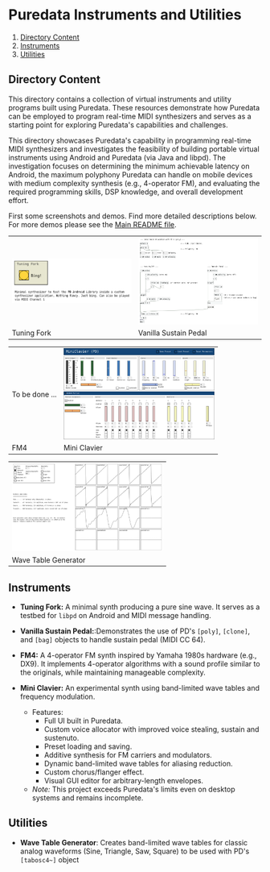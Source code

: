 Puredata Instruments and Utilities
==================================

1. [Directory Content](#directory-content)
1. [Instruments](#instruments)
1. [Utilities](#utilities)

Directory Content
-----------------

This directory contains a collection of virtual instruments and utility programs
built using Puredata. These resources demonstrate how Puredata can be employed to
program real-time MIDI synthesizers and serves as a starting point for exploring
Puredata's capabilities and challenges.

This directory showcases Puredata's capability in programming real-time MIDI synthesizers
and investigates the feasibility of building portable virtual instruments using Android
and Puredata (via Java and libpd). The investigation focuses on determining the minimum
achievable latency on Android, the maximum polyphony Puredata can handle on mobile devices
with medium complexity synthesis (e.g., 4-operator FM), and evaluating the required programming
skills, DSP knowledge, and overall development effort.

First some screenshots and demos. Find more detailed descriptions below.
For more demos please see the [Main README file](../README.md).

<table>
    <tr>
        <td>
            <a href="Tuning%20Fork/Screenshots/Tuning%20Fork.png">
                <img src="Tuning%20Fork/Screenshots/Tuning%20Fork.png" width="300">
            </a>
            <br/>
            <audio src="Tuning%20Fork/Demos/Tuning%20Fork.mp3" type="audio/mpeg">
        </td>
        <td>
            <a href="Vanilla%20Sustain%20Pedal/Screenshots/Main%20Patch.png">
                <img src="Vanilla%20Sustain%20Pedal/Screenshots/Main%20Patch.png" width="300">
            </a>
            <br/>
            <audio src="Vanilla%20Sustain%20Pedal/Demos/Sustain%20Pedal.mp3" type="audio/mpeg">
        </td>
    </tr>
    <tr>
        <td>Tuning Fork</td>
        <td>Vanilla Sustain Pedal</td>
    </tr>
</table>

<table>
    <tr>
        <td>
            To be done ...
        </td>
        <td>
            <a href="Mini%20Clavier/Screenshots/Main%20View.png">
                <img src="Mini%20Clavier/Screenshots/Main%20View.png" width="300">
            </a>
            <br/>
            <audio src="Mini%20Clavier/Demos/Default%20Sound.mp3" type="audio/mpeg">
        </td>
    </tr>
    <tr>
        <td>FM4</td>
        <td>Mini Clavier</td>
    </tr>
</table>

<table>
    <tr>
        <td>
            <a href="Wave%20Table%20Generator/Screenshots/Main View.png">
                <img src="Wave%20Table%20Generator/Screenshots/Main View.png" width="300">
            </a>
        </td>
    </tr>
    <tr>
        <td>Wave Table Generator</td>
    </tr>
</table>

Instruments
-----------

- **Tuning Fork:** A minimal synth producing a pure sine wave. It serves as a testbed for
  `libpd` on Android and MIDI message handling.

- **Vanilla Sustain Pedal:**:Demonstrates the use of PD's `[poly]`, `[clone]`, and `[bag]`
  objects to handle sustain pedal (MIDI CC 64).

- **FM4:** A 4-operator FM synth inspired by Yamaha 1980s hardware (e.g., DX9). It implements
  4-operator algorithms with a sound profile similar to the originals, while maintaining manageable
  complexity.

- **Mini Clavier:** An experimental synth using band-limited wave tables and frequency modulation.
  - Features:
    - Full UI built in Puredata.
    - Custom voice allocator with improved voice stealing, sustain and sustenuto.
    - Preset loading and saving.
    - Additive synthesis for FM carriers and modulators.
    - Dynamic band-limited wave tables for aliasing reduction.
    - Custom chorus/flanger effect.
    - Visual GUI editor for arbitrary-length envelopes.
  - _Note:_ This project exceeds Puredata's limits even on desktop systems and remains incomplete.

Utilities
---------

- **Wave Table Generator**: Creates band-limited wave tables for classic analog waveforms
  (Sine, Triangle, Saw, Square) to be used with PD's `[tabosc4~]` object
